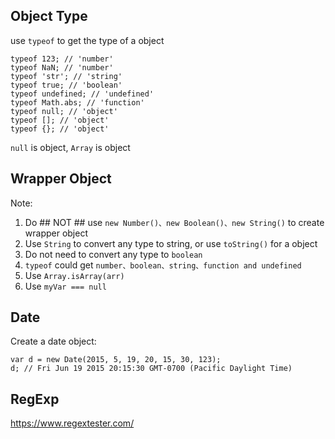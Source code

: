 ## Object Type
use ```typeof``` to get the type of a object
```
typeof 123; // 'number'
typeof NaN; // 'number'
typeof 'str'; // 'string'
typeof true; // 'boolean'
typeof undefined; // 'undefined'
typeof Math.abs; // 'function'
typeof null; // 'object'
typeof []; // 'object'
typeof {}; // 'object'
```
```null``` is object, ```Array``` is object

## Wrapper Object
Note:
1. Do ## NOT ## use ```new Number()、new Boolean()、new String()``` to create wrapper object
2. Use ```String``` to convert any type to string, or use ```toString()``` for a object
3. Do not need to convert any type to ```boolean```
4. ```typeof``` could get ```number、boolean、string、function and undefined```
5. Use ```Array.isArray(arr)```
6. Use ```myVar === null```

## Date
Create a date object:
```
var d = new Date(2015, 5, 19, 20, 15, 30, 123);
d; // Fri Jun 19 2015 20:15:30 GMT-0700 (Pacific Daylight Time)
```

## RegExp
https://www.regextester.com/
